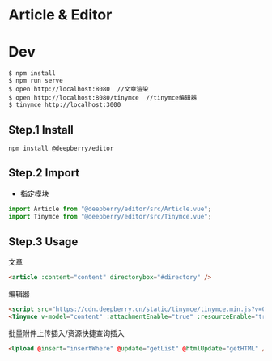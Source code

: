# Article & Editor

# Dev

```
$ npm install
$ npm run serve
$ open http://localhost:8080  //文章渲染
$ open http://localhost:8080/tinymce  //tinymce编辑器
$ tinymce http://localhost:3000
```

## Step.1 Install

```
npm install @deepberry/editor
```

## Step.2 Import

-   指定模块

```javascript
import Article from "@deepberry/editor/src/Article.vue";
import Tinymce from "@deepberry/editor/src/Tinymce.vue";
```

## Step.3 Usage

文章

```html
<article :content="content" directorybox="#directory" />
```

编辑器

```html
<script src="https://cdn.deepberry.cn/static/tinymce/tinymce.min.js?v=0.1.0"></script>
<Tinymce v-model="content" :attachmentEnable="true" :resourceEnable="true" :height="300" />
```

批量附件上传插入/资源快捷查询插入

```html
<Upload @insert="insertWhere" @update="getList" @htmlUpdate="getHTML" />
```
